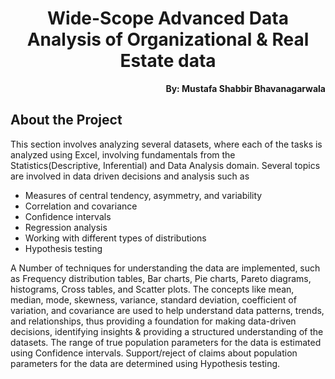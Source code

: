 <h1 align="center">Wide-Scope Advanced Data Analysis of Organizational & Real Estate data</h1>

<p align="right"><b>By: Mustafa Shabbir Bhavanagarwala</b></p>

## About the Project
<p>This section involves analyzing several datasets, where each of the tasks is analyzed using Excel, involving fundamentals from the Statistics(Descriptive, Inferential) and Data Analysis domain. Several topics are involved in data driven decisions and analysis such as
<ul>
<li>Measures of central tendency, asymmetry, and variability</li>
<li>Correlation and covariance</li>
<li>Confidence intervals</li>
<li>Regression analysis</li>

<li>Working with different types of distributions</li>
<li>Hypothesis testing</li>
</ul>

</p>
<p> A Number of techniques for understanding the data are implemented, such as Frequency distribution tables, Bar charts, Pie charts, Pareto diagrams, histograms, Cross tables, and Scatter plots. The concepts like mean, median, mode, skewness, variance, standard deviation, coefficient of variation, and covariance are used to help understand data patterns, trends, and relationships, thus providing a foundation for making data-driven decisions, identifying insights & providing a structured understanding of the datasets. The range of true population parameters for the data is estimated using Confidence intervals. Support/reject of claims about population parameters for the data are determined using Hypothesis testing. </p>


